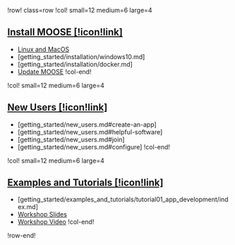 !row! class=row
!col! small=12 medium=6 large=4
## [Install MOOSE [!icon!link]](getting_started/installation/index.md)

- [Linux and MacOS](getting_started/installation/conda.md)
- [getting_started/installation/windows10.md]
- [getting_started/installation/docker.md]
- [Update MOOSE](getting_started/installation/index.md#update)
!col-end!

!col! small=12 medium=6 large=4
## [New Users [!icon!link]](getting_started/new_users.md)

- [getting_started/new_users.md#create-an-app]
- [getting_started/new_users.md#helpful-software]
- [getting_started/new_users.md#join]
- [getting_started/new_users.md#configure]
!col-end!

!col! small=12 medium=6 large=4
## [Examples and Tutorials [!icon!link]](getting_started/examples_and_tutorials/index.md)

- [getting_started/examples_and_tutorials/tutorial01_app_development/index.md]
- [Workshop Slides](https://www.mooseframework.org/workshop)
- [Workshop Video](https://www.youtube.com/watch?v=2tJwBsYaLaI)
!col-end!

!row-end!
